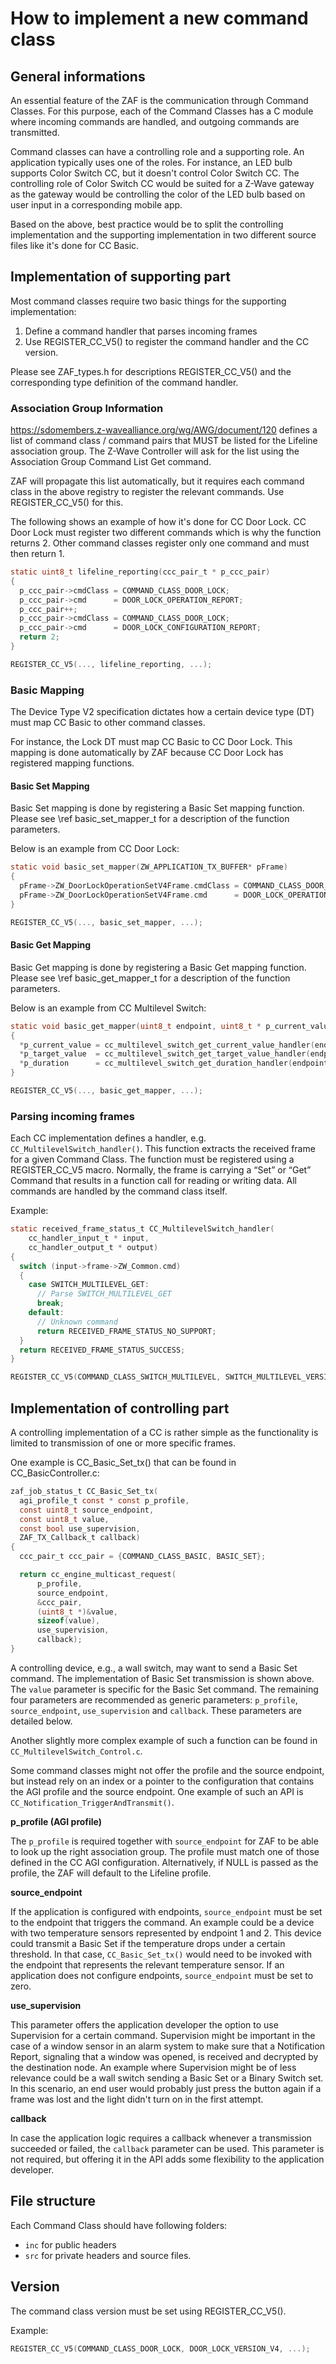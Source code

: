 # How to implement a new command class

## General informations

An essential feature of the ZAF is the communication through Command Classes. For this purpose, each 
of the Command Classes has a C module where incoming commands are handled, and outgoing 
commands are transmitted.

Command classes can have a controlling role and a supporting role. An application typically
uses one of the roles. For instance, an LED bulb supports Color Switch CC, but it doesn't control
Color Switch CC. The controlling role of Color Switch CC would be suited for a Z-Wave gateway as
the gateway would be controlling the color of the LED bulb based on user input in a corresponding
mobile app.

Based on the above, best practice would be to split the controlling implementation and the
supporting implementation in two different source files like it's done for CC Basic.

## Implementation of supporting part

Most command classes require two basic things for the supporting implementation:

1. Define a command handler that parses incoming frames
2. Use REGISTER_CC_V5() to register the command handler and the CC version.

Please see ZAF_types.h for descriptions REGISTER_CC_V5() and the corresponding type definition of
the command handler.

### Association Group Information

https://sdomembers.z-wavealliance.org/wg/AWG/document/120 defines a list of command class / command
pairs that MUST be listed for the Lifeline association group. The Z-Wave Controller will ask
for the list using the Association Group Command List Get command.

ZAF will propagate this list automatically, but it requires each command class in the above registry
to register the relevant commands. Use REGISTER_CC_V5() for this.

The following shows an example of how it's done for CC Door Lock. CC Door Lock must register two
different commands which is why the function returns 2. Other command classes register only one
command and must then return 1.

```c
static uint8_t lifeline_reporting(ccc_pair_t * p_ccc_pair)
{
  p_ccc_pair->cmdClass = COMMAND_CLASS_DOOR_LOCK;
  p_ccc_pair->cmd      = DOOR_LOCK_OPERATION_REPORT;
  p_ccc_pair++;
  p_ccc_pair->cmdClass = COMMAND_CLASS_DOOR_LOCK;
  p_ccc_pair->cmd      = DOOR_LOCK_CONFIGURATION_REPORT;
  return 2;
}

REGISTER_CC_V5(..., lifeline_reporting, ...);
```

### Basic Mapping
The Device Type V2 specification dictates how a certain device type (DT) must map CC Basic to other
command classes.

For instance, the Lock DT must map CC Basic to CC Door Lock. This mapping is done automatically by
ZAF because CC Door Lock has registered mapping functions.

#### Basic Set Mapping

Basic Set mapping is done by registering a Basic Set mapping function. Please see \ref basic_set_mapper_t
for a description of the function parameters.

Below is an example from CC Door Lock:

```c
static void basic_set_mapper(ZW_APPLICATION_TX_BUFFER* pFrame)
{
  pFrame->ZW_DoorLockOperationSetV4Frame.cmdClass = COMMAND_CLASS_DOOR_LOCK;
  pFrame->ZW_DoorLockOperationSetV4Frame.cmd      = DOOR_LOCK_OPERATION_SET;
}

REGISTER_CC_V5(..., basic_set_mapper, ...);
```

#### Basic Get Mapping

Basic Get mapping is done by registering a Basic Get mapping function. Please see \ref basic_get_mapper_t
for a description of the function parameters.

Below is an example from CC Multilevel Switch:

```c
static void basic_get_mapper(uint8_t endpoint, uint8_t * p_current_value, uint8_t * p_target_value, uint8_t * p_duration)
{
  *p_current_value = cc_multilevel_switch_get_current_value_handler(endpoint);
  *p_target_value  = cc_multilevel_switch_get_target_value_handler(endpoint);
  *p_duration      = cc_multilevel_switch_get_duration_handler(endpoint);
}

REGISTER_CC_V5(..., basic_get_mapper, ...);
```

### Parsing incoming frames

Each CC implementation defines a handler, e.g. `CC_MultilevelSwitch_handler()`. This function 
extracts the received frame for a given Command Class. The function must be registered using a 
REGISTER_CC_V5 macro. Normally, the frame is carrying a “Set” or “Get” Command 
that results in a function call for reading or writing data. All commands are handled by the command class itself.

Example:
```c
static received_frame_status_t CC_MultilevelSwitch_handler(
    cc_handler_input_t * input,
    cc_handler_output_t * output)
{
  switch (input->frame->ZW_Common.cmd)
  {
    case SWITCH_MULTILEVEL_GET:
      // Parse SWITCH_MULTILEVEL_GET
      break;
    default:
      // Unknown command
      return RECEIVED_FRAME_STATUS_NO_SUPPORT;
  }
  return RECEIVED_FRAME_STATUS_SUCCESS;
}

REGISTER_CC_V5(COMMAND_CLASS_SWITCH_MULTILEVEL, SWITCH_MULTILEVEL_VERSION_V4, CC_MultilevelSwitch_handler, ...);
```


## Implementation of controlling part

A controlling implementation of a CC is rather simple as the functionality is limited to
transmission of one or more specific frames.

One example is CC_Basic_Set_tx() that can be found in CC_BasicController.c:

```c
zaf_job_status_t CC_Basic_Set_tx(
  agi_profile_t const * const p_profile,
  const uint8_t source_endpoint,
  const uint8_t value,
  const bool use_supervision,
  ZAF_TX_Callback_t callback)
{
  ccc_pair_t ccc_pair = {COMMAND_CLASS_BASIC, BASIC_SET};

  return cc_engine_multicast_request(
      p_profile,
      source_endpoint,
      &ccc_pair,
      (uint8_t *)&value,
      sizeof(value),
      use_supervision,
      callback);
}
```

A controlling device, e.g., a wall switch, may want to send a Basic Set command. The implementation
of Basic Set transmission is shown above. The `value` parameter is specific for the Basic Set
command. The remaining four parameters are recommended as generic parameters: `p_profile`,
`source_endpoint`, `use_supervision` and `callback`. These parameters are detailed
below.

Another slightly more complex example of such a function can be found in `CC_MultilevelSwitch_Control.c`.

Some command classes might not offer the profile and the source endpoint, but instead rely on an
index or a pointer to the configuration that contains the AGI profile and the source endpoint. One
example of such an API is `CC_Notification_TriggerAndTransmit()`.

**p_profile (AGI profile)**

The `p_profile` is required together with `source_endpoint` for ZAF to be able to look up
the right association group. The profile must match one of those defined in the CC AGI
configuration. Alternatively, if NULL is passed as the profile, the ZAF will default to the Lifeline
profile.

**source_endpoint**

If the application is configured with endpoints, `source_endpoint` must be set to the endpoint
that triggers the command.
An example could be a device with two temperature sensors represented by endpoint 1 and 2. This
device could transmit a Basic Set if the temperature drops under a certain threshold. In that case,
`CC_Basic_Set_tx()` would need to be invoked with the endpoint that represents the relevant
temperature sensor.
If an application does not configure endpoints, `source_endpoint` must be set to zero.

**use_supervision**

This parameter offers the application developer the option to use Supervision for a certain
command. Supervision might be important in the case of a window sensor in an alarm system to make
sure that a Notification Report, signaling that a window was opened, is received and decrypted by
the destination node. An example where Supervision might be of less relevance could be a wall switch
sending a Basic Set or a Binary Switch set. In this scenario, an end user would probably just press
the button again if a frame was lost and the light didn't turn on in the first attempt.

**callback**

In case the application logic requires a callback whenever a transmission succeeded or failed, the
`callback` parameter can be used. This parameter is not required, but offering it in the API adds
some flexibility to the application developer.

## File structure

Each Command Class should have following folders:

- `inc` for public headers
- `src` for private headers and source files.

## Version
The command class version must be set using REGISTER_CC_V5().

Example:
```c
REGISTER_CC_V5(COMMAND_CLASS_DOOR_LOCK, DOOR_LOCK_VERSION_V4, ...);
```

